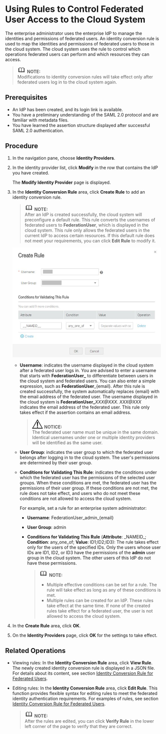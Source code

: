 # Using Rules to Control Federated User Access to the Cloud System<a name="en-us_topic_0046611299"></a>

The enterprise administrator uses the enterprise IdP to manage the identities and permissions of federated users. An identity conversion rule is used to map the identities and permissions of federated users to those in the cloud system. The cloud system uses the rule to control which operations federated users can perform and which resources they can access.

>![](public_sys-resources/icon-note.gif) **NOTE:**   
>Modifications to identity conversion rules will take effect only after federated users log in to the cloud system again.  

## Prerequisites<a name="section52965331"></a>

-   An IdP has been created, and its login link is available.
-   You have a preliminary understanding of the SAML 2.0 protocol and are familiar with metadata files.
-   You have learned the assertion structure displayed after successful SAML 2.0 authentication.

## Procedure<a name="section62333418"></a>

1.  In the navigation pane, choose  **Identity Providers**.
2.  In the identity provider list, click  **Modify**  in the row that contains the IdP you have created.

    The  **Modify Identity Provider**  page is displayed.

3.  In the  **Identity Conversion Rule**  area, click  **Create Rule**  to add an identity conversion rule.

    >![](public_sys-resources/icon-note.gif) **NOTE:**   
    >After an IdP is created successfully, the cloud system will preconfigure a default rule. This rule converts the usernames of federated users to  **FederationUser**, which is displayed in the cloud system. This rule only allows the federated users in the current IdP to access certain resources. If this default rule does not meet your requirements, you can click  **Edit Rule**  to modify it.  

    ![](figures/create-rule.jpg)

    -   **Username**: indicates the username displayed in the cloud system after a federated user logs in. You are advised to enter a username that starts with  **FederationUser\_**  to differentiate between users in the cloud system and federated users. You can also enter a simple expression, such as  **FederationUser**\_\{email\}. After this rule is created successfully, the system automatically replaces \{email\} with the email address of the federated user. The username displayed in the cloud system is  **FederationUser\_**_XXX@XXX_.  _XXX@XXX_  indicates the email address of the federated user. This rule only takes effect if the assertion contains an email address.

        >![](public_sys-resources/icon-notice.gif) **NOTICE:**   
        >The federated user name must be unique in the same domain. Identical usernames under one or multiple identity providers will be identified as the same user.  

    -   **User Group**: indicates the user group to which the federated user belongs after logging in to the cloud system. The user's permissions are determined by their user group.
    -   **Conditions for Validating This Rule**: indicates the conditions under which the federated user has the permissions of the selected user groups. When these conditions are met, the federated user has the permissions of their user group. If these conditions are not met, the rule does not take effect, and users who do not meet these conditions are not allowed to access the cloud system.

        For example, set a rule for an enterprise system administrator:

        -   **Username**: FederationUser\_admin\_\{email\}
        -   **User Group**: admin
        -   **Conditions for Validating This Rule**  \(**Attribute**: \_NAMEID\_;  **Condition**: any\_one\_of;  **Value**: ID1;ID2;ID3\): The rule takes effect only for the users of the specified IDs. Only the users whose user IDs are ID1, ID2, or ID3 have the permissions of the  **admin**  user group in the cloud system. The other users of this IdP do not have these permissions.

            >![](public_sys-resources/icon-note.gif) **NOTE:**   
            >-   Multiple effective conditions can be set for a rule. The rule will take effect as long as any of these conditions is met.  
            >-   Multiple rules can be created for an IdP. These rules take effect at the same time. If none of the created rules take effect for a federated user, the user is not allowed to access the cloud system.  


4.  In the  **Create Rule**  area, click  **OK**.
5.  On the  **Identity Providers**  page, click  **OK**  for the settings to take effect.

## Related Operations<a name="section4140824420758"></a>

-   Viewing rules: In the  **Identity Conversion Rule**  area, click  **View Rule**. The newly created identity conversion rule is displayed in a JSON file. For details about its content, see section  [Identity Conversion Rule for Federated Users](identity-conversion-rule-for-federated-users.md).
-   Editing rules: In the  **Identity Conversion Rule**  area, click  **Edit Rule**. This function provides flexible syntax for editing rules to meet the federated identity authentication requirements. For examples of rules, see section  [Identity Conversion Rule for Federated Users](identity-conversion-rule-for-federated-users.md).

    >![](public_sys-resources/icon-note.gif) **NOTE:**   
    >After the rules are edited, you can click  **Verify Rule**  in the lower left corner of the page to verify that they are correct.  


